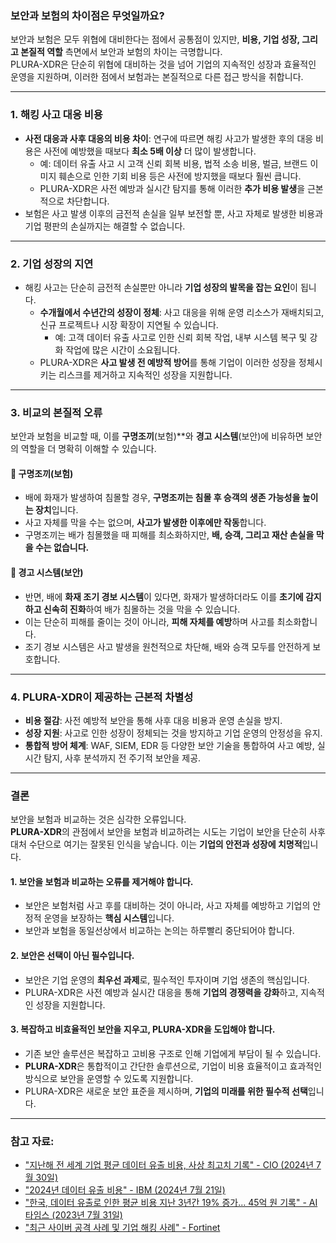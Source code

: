 ### 보안과 보험의 차이점은 무엇일까요?

보안과 보험은 모두 위협에 대비한다는 점에서 공통점이 있지만, **비용, 기업 성장, 그리고 본질적 역할** 측면에서 보안과 보험의 차이는 극명합니다.  
PLURA-XDR은 단순히 위협에 대비하는 것을 넘어 기업의 지속적인 성장과 효율적인 운영을 지원하며, 이러한 점에서 보험과는 본질적으로 다른 접근 방식을 취합니다.

---

### 1. **해킹 사고 대응 비용**
   - **사전 대응과 사후 대응의 비용 차이**: 연구에 따르면 해킹 사고가 발생한 후의 대응 비용은 사전에 예방했을 때보다 **최소 5배 이상** 더 많이 발생합니다.
     - 예: 데이터 유출 사고 시 고객 신뢰 회복 비용, 법적 소송 비용, 벌금, 브랜드 이미지 훼손으로 인한 기회 비용 등은 사전에 방지했을 때보다 훨씬 큽니다.
     - PLURA-XDR은 사전 예방과 실시간 탐지를 통해 이러한 **추가 비용 발생**을 근본적으로 차단합니다.
   - 보험은 사고 발생 이후의 금전적 손실을 일부 보전할 뿐, 사고 자체로 발생한 비용과 기업 평판의 손실까지는 해결할 수 없습니다.

---

### 2. **기업 성장의 지연**
   - 해킹 사고는 단순히 금전적 손실뿐만 아니라 **기업 성장의 발목을 잡는 요인**이 됩니다.
     - **수개월에서 수년간의 성장이 정체**: 사고 대응을 위해 운영 리소스가 재배치되고, 신규 프로젝트나 시장 확장이 지연될 수 있습니다.
       - 예: 고객 데이터 유출 사고로 인한 신뢰 회복 작업, 내부 시스템 복구 및 강화 작업에 많은 시간이 소요됩니다.
     - PLURA-XDR은 **사고 발생 전 예방적 방어**를 통해 기업이 이러한 성장을 정체시키는 리스크를 제거하고 지속적인 성장을 지원합니다.

---

### 3. **비교의 본질적 오류**
보안과 보험을 비교할 때, 이를 **구명조끼**(보험)**와 **경고 시스템**(보안)에 비유하면 보안의 역할을 더 명확히 이해할 수 있습니다.

#### 🦺 구명조끼(보험)
- 배에 화재가 발생하여 침몰할 경우, **구명조끼는 침몰 후 승객의 생존 가능성을 높이는 장치**입니다.
- 사고 자체를 막을 수는 없으며, **사고가 발생한 이후에만 작동**합니다.
- 구명조끼는 배가 침몰했을 때 피해를 최소화하지만, **배, 승객, 그리고 재산 손실을 막을 수는 없습니다.**

#### 🚨 경고 시스템(보안)
- 반면, 배에 **화재 조기 경보 시스템**이 있다면, 화재가 발생하더라도 이를 **초기에 감지하고 신속히 진화**하여 배가 침몰하는 것을 막을 수 있습니다.
- 이는 단순히 피해를 줄이는 것이 아니라, **피해 자체를 예방**하며 사고를 최소화합니다.
- 조기 경보 시스템은 사고 발생을 원천적으로 차단해, 배와 승객 모두를 안전하게 보호합니다.

---

### 4. **PLURA-XDR이 제공하는 근본적 차별성**
   - **비용 절감**: 사전 예방적 보안을 통해 사후 대응 비용과 운영 손실을 방지.
   - **성장 지원**: 사고로 인한 성장이 정체되는 것을 방지하고 기업 운영의 안정성을 유지.
   - **통합적 방어 체계**: WAF, SIEM, EDR 등 다양한 보안 기술을 통합하여 사고 예방, 실시간 탐지, 사후 분석까지 전 주기적 보안을 제공.

---

### 결론
보안을 보험과 비교하는 것은 심각한 오류입니다.  
**PLURA-XDR**의 관점에서 보안을 보험과 비교하려는 시도는 기업이 보안을 단순히 사후 대처 수단으로 여기는 잘못된 인식을 낳습니다. 이는 **기업의 안전과 성장에 치명적**입니다.

#### 1. **보안을 보험과 비교하는 오류를 제거해야 합니다.**
   - 보안은 보험처럼 사고 후를 대비하는 것이 아니라, 사고 자체를 예방하고 기업의 안정적 운영을 보장하는 **핵심 시스템**입니다.
   - 보안과 보험을 동일선상에서 비교하는 논의는 하루빨리 중단되어야 합니다.

#### 2. **보안은 선택이 아닌 필수입니다.**
   - 보안은 기업 운영의 **최우선 과제**로, 필수적인 투자이며 기업 생존의 핵심입니다.
   - PLURA-XDR은 사전 예방과 실시간 대응을 통해 **기업의 경쟁력을 강화**하고, 지속적인 성장을 지원합니다.

#### 3. **복잡하고 비효율적인 보안을 지우고, PLURA-XDR을 도입해야 합니다.**
   - 기존 보안 솔루션은 복잡하고 고비용 구조로 인해 기업에게 부담이 될 수 있습니다.
   - **PLURA-XDR**은 통합적이고 간단한 솔루션으로, 기업이 비용 효율적이고 효과적인 방식으로 보안을 운영할 수 있도록 지원합니다.  
   - PLURA-XDR은 새로운 보안 표준을 제시하며, **기업의 미래를 위한 필수적 선택**입니다.

---

### 참고 자료:
- ["지난해 전 세계 기업 평균 데이터 유출 비용, 사상 최고치 기록" - CIO (2024년 7월 30일)](https://www.cio.com/article/3537417/%EC%A7%80%EB%82%9C%ED%95%B4-%EC%A0%84-%EC%84%B8%EA%B3%84-%EA%B8%B0%EC%97%85-%ED%8F%89%EA%B7%A0-%EB%8D%B0%EC%9D%B4%ED%84%B0-%EC%9C%A0%EC%B6%9C-%EB%B9%84%EC%9A%A9-%EC%82%AC%EC%83%81-%EC%B5%9C.html)
- ["2024년 데이터 유출 비용" - IBM (2024년 7월 21일)](https://www.ibm.com/kr-ko/reports/data-breach?utm_source=chatgpt.com)
- ["한국, 데이터 유출로 인한 평균 비용 지난 3년간 19% 증가... 45억 원 기록" - AI타임스 (2023년 7월 31일)](https://www.aitimes.kr/news/articleView.html?idxno=29379&utm_source=chatgpt.com)
- ["최근 사이버 공격 사례 및 기업 해킹 사례" - Fortinet](https://www.fortinet.com/kr/resources/cyberglossary/recent-cyber-attacks) 

